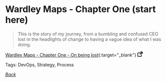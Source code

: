 # Wardley Maps - Chapter One (start here)

> This is the story of my journey, from a bumbling and confused CEO lost in the headlights of change to having a vague idea of what I was doing.

[Wardley Maps - Chapter One - On being lost](https://medium.com/wardleymaps/on-being-lost-2ef5f05eb1ec){:target="_blank"} ![external redirect](../../img/ext-redir.png)

Tags: DevOps, Strategy, Process

[_Back_](../)

